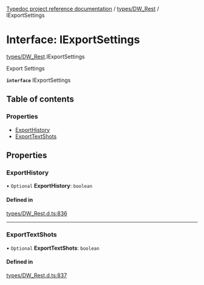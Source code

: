 [Typedoc project reference documentation](../README.md) / [types/DW_Rest](../modules/types_dw_rest.md) / IExportSettings

# Interface: IExportSettings

[types/DW_Rest](../modules/types_dw_rest.md).IExportSettings

Export Settings

**`interface`** IExportSettings

## Table of contents

### Properties

- [ExportHistory](types_dw_rest.iexportsettings.md#exporthistory)
- [ExportTextShots](types_dw_rest.iexportsettings.md#exporttextshots)

## Properties

### ExportHistory

• `Optional` **ExportHistory**: `boolean`

#### Defined in

[types/DW_Rest.d.ts:836](https://github.com/DocuWare/REST-Sample-TS/blob/828b3d4/src/types/DW_Rest.d.ts#L836)

___

### ExportTextShots

• `Optional` **ExportTextShots**: `boolean`

#### Defined in

[types/DW_Rest.d.ts:837](https://github.com/DocuWare/REST-Sample-TS/blob/828b3d4/src/types/DW_Rest.d.ts#L837)

